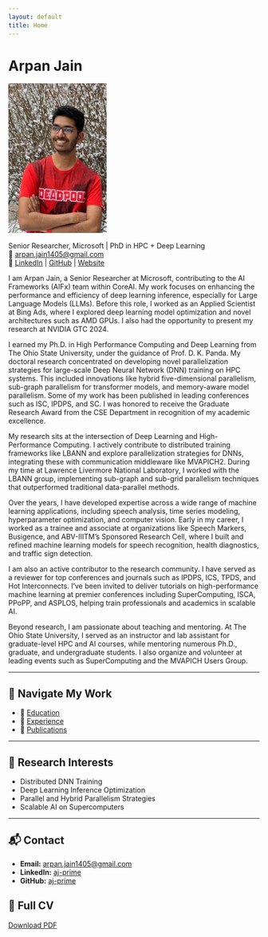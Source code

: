 ```yaml
---
layout: default
title: Home
---
```


# Arpan Jain
![Profile](assets/mypic-197x300.jpg)

Senior Researcher, Microsoft | PhD in HPC + Deep Learning  
📧 [arpan.jain1405@gmail.com](mailto:arpan.jain1405@gmail.com)  
🔗 [LinkedIn](https://www.linkedin.com/in/aj-prime/) | [GitHub](https://github.com/aj-prime) | [Website](https://go.osu.edu/aj-prime/)

I am Arpan Jain, a Senior Researcher at Microsoft, contributing to the AI Frameworks (AIFx) team within CoreAI. My work focuses on enhancing the performance and efficiency of deep learning inference, especially for Large Language Models (LLMs). Before this role, I worked as an Applied Scientist at Bing Ads, where I explored deep learning model optimization and novel architectures such as AMD GPUs. I also had the opportunity to present my research at NVIDIA GTC 2024.

I earned my Ph.D. in High Performance Computing and Deep Learning from The Ohio State University, under the guidance of Prof. D. K. Panda. My doctoral research concentrated on developing novel parallelization strategies for large-scale Deep Neural Network (DNN) training on HPC systems. This included innovations like hybrid five-dimensional parallelism, sub-graph parallelism for transformer models, and memory-aware model parallelism. Some of my work has been published in leading conferences such as ISC, IPDPS, and SC. I was honored to receive the Graduate Research Award from the CSE Department in recognition of my academic excellence.

My research sits at the intersection of Deep Learning and High-Performance Computing. I actively contribute to distributed training frameworks like LBANN and explore parallelization strategies for DNNs, integrating these with communication middleware like MVAPICH2. During my time at Lawrence Livermore National Laboratory, I worked with the LBANN group, implementing sub-graph and sub-grid parallelism techniques that outperformed traditional data-parallel methods.

Over the years, I have developed expertise across a wide range of machine learning applications, including speech analysis, time series modeling, hyperparameter optimization, and computer vision. Early in my career, I worked as a trainee and associate at organizations like Speech Markers, Busigence, and ABV-IIITM’s Sponsored Research Cell, where I built and refined machine learning models for speech recognition, health diagnostics, and traffic sign detection.

I am also an active contributor to the research community. I have served as a reviewer for top conferences and journals such as IPDPS, ICS, TPDS, and Hot Interconnects. I’ve been invited to deliver tutorials on high-performance machine learning at premier conferences including SuperComputing, ISCA, PPoPP, and ASPLOS, helping train professionals and academics in scalable AI.

Beyond research, I am passionate about teaching and mentoring. At The Ohio State University, I served as an instructor and lab assistant for graduate-level HPC and AI courses, while mentoring numerous Ph.D., graduate, and undergraduate students. I also organize and volunteer at leading events such as SuperComputing and the MVAPICH Users Group.



---

## 🔗 Navigate My Work

- 📘 [Education](/education.md/)
- 💼 [Experience](/experience/)
- 📄 [Publications](/publications.md/)

---

## 📌 Research Interests

- Distributed DNN Training  
- Deep Learning Inference Optimization  
- Parallel and Hybrid Parallelism Strategies  
- Scalable AI on Supercomputers  

---

## 📬 Contact

- **Email:** [arpan.jain1405@gmail.com](mailto:arpan.jain1405@gmail.com)  
- **LinkedIn:** [aj-prime](https://linkedin.com/in/aj-prime)  
- **GitHub:** [aj-prime](https://github.com/aj-prime)

## 📄 Full CV

[Download PDF](assets/ArpanJain_CV.pdf)
